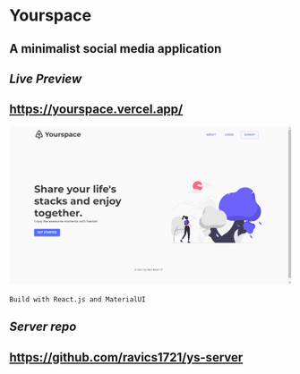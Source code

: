 # Yourspace

## A minimalist social media application

## **_Live Preview_**

## https://yourspace.vercel.app/

![Preview](./src/assets/Screenshot.png)

`Build with React.js and MaterialUI`

## **_Server repo_**

## https://github.com/ravics1721/ys-server
